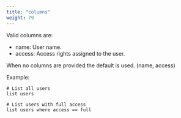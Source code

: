 ```yaml
---
title: "columns"
weight: 79
---
```


Valid columns are:

- name: User name.
- access: Access rights assigned to the user.

When no columns are provided the default is used. (name, access)

Example:

    # List all users
    list users

    # List users with full access
    list users where access == full
